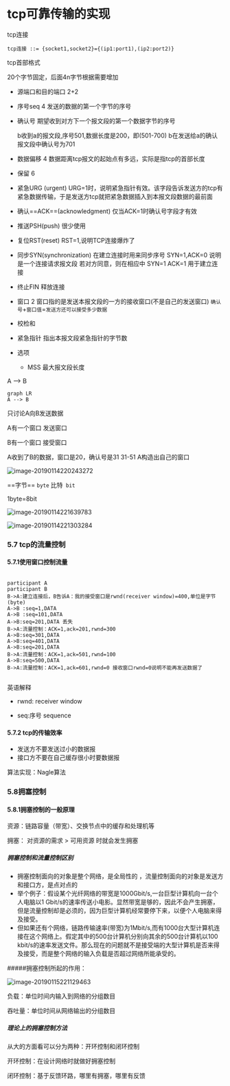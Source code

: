 # tcp可靠传输的实现



tcp连接

`tcp连接 ::= {socket1,socket2}={(ip1:port1),(ip2:port2)}`

tcp首部格式

20个字节固定，后面4n字节根据需要增加

* 源端口和目的端口 2+2

* 序号seq 4 发送的数据的第一个字节的序号

* 确认号 期望收到对方下一个报文段的第一个数据字节的序号 

  b收到a的报文段,序号501,数据长度是200，即(501-700) b在发送给a的确认报文段中确认号为701

* 数据偏移 4 数据距离tcp报文的起始点有多远，实际是指tcp的首部长度
* 保留 6
* 紧急URG (urgent)  URG=1时，说明紧急指针有效。该字段告诉发送方的tcp有紧急数据传输，于是发送方tcp就把紧急数据插入到本报文段数据的最前面
* 确认==ACK==(acknowledgment) 仅当ACK=1时确认号字段才有效
* 推送PSH(push) 很少使用
* 复位RST(reset) RST=1,说明TCP连接爆炸了
* 同步SYN(synchronization) 在建立连接时用来同步序号 SYN=1,ACK=0 说明是一个连接请求报文段 若对方同意，则在相应中 SYN=1 ACK=1    用于建立连接
* 终止FIN 释放连接
* 窗口 2 窗口指的是发送本报文段的一方的接收窗口(不是自己的发送窗口) `确认号`+`窗口值`=`发送方还可以接受多少数据`
* 校检和
* 紧急指针 指出本报文段紧急指针的字节数
* 选项 

  * MSS 最大报文段长度

A --> B

```mermaid
graph LR
A --> B
```

只讨论A向B发送数据 

A有一个窗口 发送窗口

B有一个窗口 接受窗口

A收到了B的数据，窗口是20，确认号是31  31-51   A构造出自己的窗口

![image-20190114220243272](https://ws1.sinaimg.cn/large/006tNc79gy1fz6goirg56j30p809qdrn.jpg)



==字节== `byte`       比特` bit`

  1byte=8bit





![image-20190114221639783](https://ws3.sinaimg.cn/large/006tNc79gy1fz6h2zbcwuj31d80mc4qp.jpg)







![image-20190114221303284](https://ws2.sinaimg.cn/large/006tNc79gy1fz6gz7t0v7j30pa0auahl.jpg)



### 5.7 tcp的流量控制

#### 5.7.1使用窗口控制流量



```sequence

participant A
participant B
B->A:建立连接后，B告诉A：我的接受窗口是rwnd(receiver window)=400,单位是字节(byte)
A->B :seq=1,DATA  
A->B :seq=101,DATA
A->B:seq=201,DATA 丢失
B->A:流量控制：ACK=1,ack=201,rwnd=300
A->B:seq=301,DATA
A->B:seq=401,DATA
A->B:seq=201,DATA
B->A:流量控制：ACK=1,ack=501,rwnd=100
A->B:seq=500,DATA
B->A:流量控制：ACK=1,ack=601,rwnd=0 接收窗口rwnd=0说明不能再发送数据了


```

英语解释

* rwnd: receiver window

* seq:序号 sequence

#### 5.7.2 tcp的传输效率

* 发送方不要发送过小的数据报
* 接口方不要在自己缓存很小时要数据报

算法实现：Nagle算法



### 5.8拥塞控制

#### 5.8.1拥塞控制的一般原理

资源：链路容量（带宽）、交换节点中的缓存和处理机等

拥塞： 对资源的需求 > 可用资源 时就会发生拥塞



##### 拥塞控制和流量控制区别

* 拥塞控制面向的对象是整个网络，是全局性的 ，流量控制面向的对象是发送方和接口方，是点对点的
* 举个例子：假设某个光纤网络的带宽是1000Gbit/s,一台巨型计算机向一台个人电脑以1 Gbit/s的速率传送小电影。显然带宽是够的，因此不会产生拥塞，但是流量控制却是必须的，因为巨型计算机经常要停下来，以便个人电脑来得及接受。  
* 但如果还有个网络，链路传输速率(带宽)为1Mbit/s,而有1000台大型计算机连接在这个网络上。假定其中的500台计算机分别向其余的500台计算机以100 kbit/s的速率发送文件。那么现在的问题就不是接受端的大型计算机是否来得及接受，而是整个网络的输入负载是否超过网络所能承受的。

#####拥塞控制所起的作用：



![image-20190115221129463](https://ws2.sinaimg.cn/large/006tNc79gy1fz7mjxbr37j30ow0c6k0x.jpg)

负载：单位时间内输入到网络的分组数目

吞吐量：单位时间从网络输出的分组数目

##### 理论上的拥塞控制方法

从大的方面看可以分为两种：开环控制和闭环控制

开环控制：在设计网络时就做好拥塞控制

闭环控制：基于反馈环路，哪里有拥塞，哪里有反馈